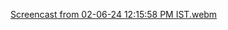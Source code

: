 [Screencast from 02-06-24 12:15:58 PM IST.webm](https://github.com/tren03/CN2-lab/assets/82367813/deb8638f-beb6-43c3-8552-96aaffca9799)
